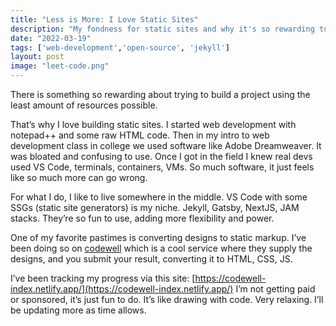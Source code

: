 ```yaml
---
title: "Less is More: I Love Static Sites"
description: "My fondness for static sites and why it's so rewarding to build a project using the least amount of resources possible."
date: "2022-03-19"
tags: ['web-development','open-source', 'jekyll']
layout: post
image: "leet-code.png"
---
```


There is something so rewarding about trying to build a project using the least amount of resources possible.

That’s why I love building static sites. I started web development with notepad++ and some raw HTML code. Then in my intro to web development class in college we used software like Adobe Dreamweaver. It was bloated and confusing to use. Once I got in the field I knew real devs used VS Code, terminals, containers, VMs. So much software, it just feels like so much more can go wrong.

For what I do, I like to live somewhere in the middle. VS Code with some SSGs (static site generators) is my niche. Jekyll, Gatsby, NextJS, JAM stacks. They’re so fun to use, adding more flexibility and power.

One of my favorite pastimes is converting designs to static markup. I’ve been doing so on [codewell](https://www.codewell.cc/) which is a cool service where they supply the designs, and you submit your result, converting it to HTML, CSS, JS.

I’ve been tracking my progress via this site: [https://codewell-index.netlify.app/](https://codewell-index.netlify.app/) I’m not getting paid or sponsored, it’s just fun to do. It’s like drawing with code. Very relaxing. I’ll be updating more as time allows.